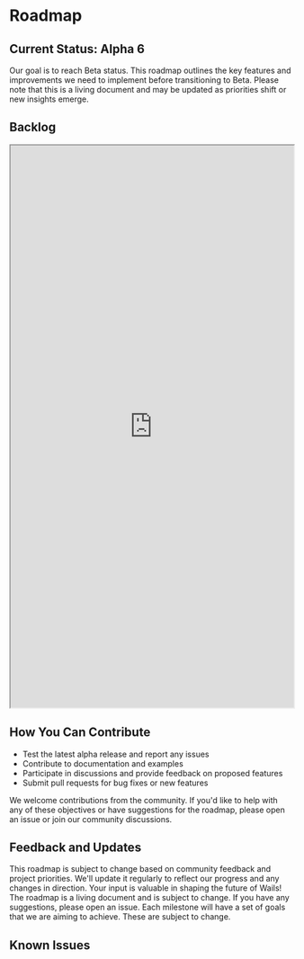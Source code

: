 # Roadmap

## Current Status: Alpha 6

Our goal is to reach Beta status. This roadmap outlines the key features and improvements we need to implement before transitioning to Beta. Please note that this is a living document and may be updated as priorities shift or new insights emerge.

## Backlog

<iframe src="https://github.com/orgs/wailsapp/projects/6" width="100%" height="1000px"></iframe>

## How You Can Contribute

- Test the latest alpha release and report any issues
- Contribute to documentation and examples
- Participate in discussions and provide feedback on proposed features
- Submit pull requests for bug fixes or new features

We welcome contributions from the community. If you'd like to help with any of these objectives or have suggestions for the roadmap, please open an issue or join our community discussions.

## Feedback and Updates

This roadmap is subject to change based on community feedback and project priorities. We'll update it regularly to reflect our progress and any changes in direction. Your input is valuable in shaping the future of Wails!
The roadmap is a living document and is subject to change. If you have any
suggestions, please open an issue. Each milestone will have a set of goals that
we are aiming to achieve. These are subject to change.

## Known Issues

